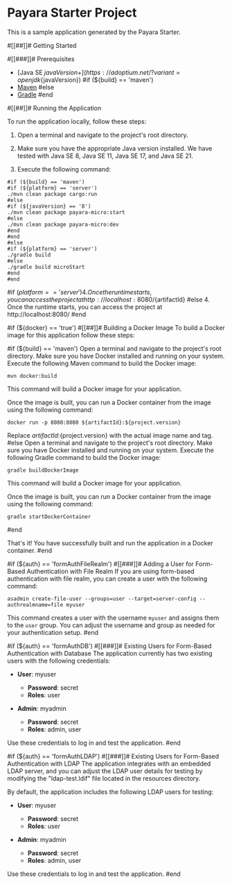 # Payara Starter Project

This is a sample application generated by the Payara Starter.

#[[##]]# Getting Started

#[[###]]# Prerequisites

- [Java SE ${javaVersion}+](https://adoptium.net/?variant=openjdk${javaVersion})
#if (${build} == 'maven')
- [Maven](https://maven.apache.org/download.cgi)
#else
- [Gradle](https://gradle.org/install/)
#end

#[[##]]# Running the Application

To run the application locally, follow these steps:

1. Open a terminal and navigate to the project's root directory.

2. Make sure you have the appropriate Java version installed. We have tested with Java SE 8, Java SE 11, Java SE 17, and Java SE 21.

3. Execute the following command:

```
#if (${build} == 'maven')
#if (${platform} == 'server')
./mvn clean package cargo:run
#else
#if (${javaVersion} == '8')
./mvn clean package payara-micro:start
#else
./mvn clean package payara-micro:dev
#end
#end
#else
#if (${platform} == 'server')
./gradle build
#else
./gradle build microStart
#end
#end
```

#if (${platform} == 'server')
4. Once the runtime starts, you can access the project at http://localhost:8080/${artifactId}
#else
4. Once the runtime starts, you can access the project at http://localhost:8080/
#end

#if (${docker} == 'true')
#[[##]]# Building a Docker Image
To build a Docker image for this application follow these steps:

#if (${build} == 'maven')
Open a terminal and navigate to the project's root directory. Make sure you have Docker installed and running on your system.
Execute the following Maven command to build the Docker image:

```
mvn docker:build
```

This command will build a Docker image for your application.

Once the image is built, you can run a Docker container from the image using the following command:

```
docker run -p 8080:8080 ${artifactId}:${project.version}
```
Replace ${artifactId}:${project.version} with the actual image name and tag.
#else
Open a terminal and navigate to the project's root directory. Make sure you have Docker installed and running on your system.
Execute the following Gradle command to build the Docker image:

```
gradle buildDockerImage
```

This command will build a Docker image for your application.

Once the image is built, you can run a Docker container from the image using the following command:

```
gradle startDockerContainer
```
#end

That's it! You have successfully built and run the application in a Docker container.
#end

#if (${auth} == 'formAuthFileRealm')
#[[###]]# Adding a User for Form-Based Authentication with File Realm
If you are using form-based authentication with file realm, you can create a user with the following command:

```
asadmin create-file-user --groups=user --target=server-config --authrealmname=file myuser
```
This command creates a user with the username `myuser` and assigns them to the `user` group. You can adjust the username and group as needed for your authentication setup.
#end

#if (${auth} == 'formAuthDB')
#[[###]]# Existing Users for Form-Based Authentication with Database 
The application currently has two existing users with the following credentials:

- **User**: myuser
  - **Password**: secret
  - **Roles**: user

- **Admin**: myadmin
  - **Password**: secret
  - **Roles**: admin, user

Use these credentials to log in and test the application.
#end

#if (${auth} == 'formAuthLDAP')
#[[###]]# Existing Users for Form-Based Authentication with LDAP
The application integrates with an embedded LDAP server, and you can adjust the LDAP user details for testing by modifying the "ldap-test.ldif" file located in the resources directory.

By default, the application includes the following LDAP users for testing:

- **User**: myuser
  - **Password**: secret
  - **Roles**: user

- **Admin**: myadmin
  - **Password**: secret
  - **Roles**: admin, user

Use these credentials to log in and test the application.
#end
